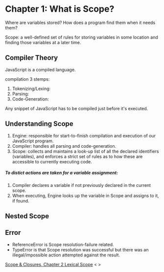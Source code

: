 # Chapter 1: What is Scope?

Where are variables stored?
How does a program find them when it needs them?

Scope: a well-defined set of rules for storing variables in some location and finding those variables at a later time.

## Compiler Theory

JavaScript is a compiled language.

compilation 3 stemps:

1. Tokenizing/Lexing:
2. Parsing:
3. Code-Generation:

Any snippet of JavaScript has to be compiled just before it's executed.

## Understanding Scope

1. Engine: responsible for start-to-finish compilation and execution of our JavaScript program.
2. Compiler: handles all parsing and code-generation.
3. Scope: collects and maintains a look-up list of all the declared identifiers (variables), and enforces a strict set of rules as to how these are accessible to currently executing code.

##### To distict actions are taken for a variable assignment:
1. Compiler declares a variable if not previously declared in the current scope.
2. When executing, Engine looks up the variable in Scope and assigns to it, if found.

## Nested Scope

## Error

* ReferenceError is Scope resolution-failure related.
* TypeError is that Scope resolution was successful but there was an illegal/impossible action attempted against the result.


[Scope & Closures, Chapter 2 Lexical Scope](chapter2.md) < >
